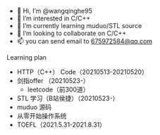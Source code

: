 - 👋 Hi, I’m @wangqinghe95
- 👀 I’m interested in C/C++
- 🌱 I’m currently learning muduo/STL source
- 💞️ I’m looking to collaborate on C/C++ 
- 📫 you can send email to 675972584@qq.com

<!---
wangqinghe95/wangqinghe95 is a ✨ special ✨ repository because its `README.md` (this file) appears on your GitHub profile.
You can click the Preview link to take a look at your changes.
--->

Learning plan
+ HTTP（C++） Code（20210513-20210520）
+ 剑指offer （20210523-）
  + leetcode（前300道）
+ STL 学习（B站侯捷）（20210523-）
+ muduo 源码
+ 从零开始操作系统
+ TOEFL（2021.5.31-2021.8.31）
